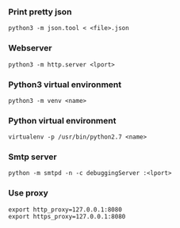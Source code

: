 ### Print pretty json
```
python3 -m json.tool < <file>.json
```

### Webserver
```
python3 -m http.server <lport>
```

### Python3 virtual environment
```
python3 -m venv <name>
```

### Python virtual environment
```
virtualenv -p /usr/bin/python2.7 <name>
```

### Smtp server
```
python -m smtpd -n -c debuggingServer :<lport>
```

### Use proxy
```
export http_proxy=127.0.0.1:8080
export https_proxy=127.0.0.1:8080
```


